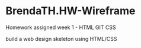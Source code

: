 # BrendaTH.HW-Wireframe
Homework assigned week 1 - HTML GIT CSS


build a web design skeleton using HTML/CSS